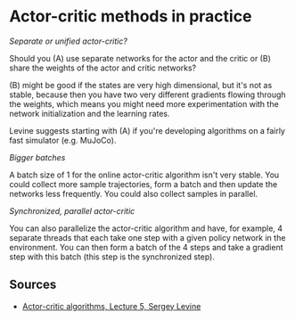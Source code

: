 # Actor-critic methods in practice

*Separate or unified actor-critic?*

Should you (A) use separate networks for the actor and the critic or (B) share the weights of the actor and critic networks?

(B) might be good if the states are very high dimensional, but it's not as stable, because then you have two very different gradients flowing through the weights, which means you might need more experimentation with the network initialization and the learning rates.

Levine suggests starting with (A) if you're developing algorithms on a fairly fast simulator (e.g. MuJoCo).

*Bigger batches*

A batch size of 1 for the online actor-critic algorithm isn't very stable. You could collect more sample trajectories, form a batch and then update the networks less frequently. You could also collect samples in parallel.

*Synchronized, parallel actor-critic*

You can also parallelize the actor-critic algorithm and have, for example, 4 separate threads that each take one step with a given policy network in the environment. You can then form a batch of the 4 steps and take a gradient step with this batch (this step is the synchronized step).

## Sources

* [Actor-critic algorithms, Lecture 5, Sergey Levine](http://rll.berkeley.edu/deeprlcourse/f17docs/lecture_5_actor_critic_pdf.pdf)
